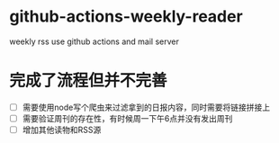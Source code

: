 # github-actions-weekly-reader
weekly rss use github actions and mail server


# 完成了流程但并不完善

- [ ] 需要使用node写个爬虫来过滤拿到的日报内容，同时需要将链接拼接上
- [ ] 需要验证周刊的存在性，有时候周一下午6点并没有发出周刊
- [ ] 增加其他读物和RSS源
